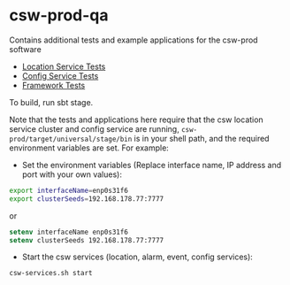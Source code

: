 # csw-prod-qa
Contains additional tests and example applications for the csw-prod software

* [Location Service Tests](locationTests)
* [Config Service Tests](configTests)
* [Framework Tests](frameworkTests)

To build, run sbt stage. 

Note that the tests and applications here require that the csw location service cluster and config service are
running, `csw-prod/target/universal/stage/bin` is in your shell path,
and the required environment variables are set. For example:

* Set the environment variables (Replace interface name, IP address and port with your own values):

```bash
export interfaceName=enp0s31f6
export clusterSeeds=192.168.178.77:7777
```
or 

```csh
setenv interfaceName enp0s31f6
setenv clusterSeeds 192.168.178.77:7777
```

* Start the csw services (location, alarm, event, config services): 

```bash
csw-services.sh start
```

